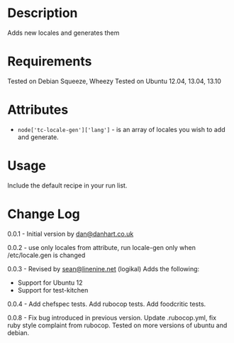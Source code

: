 Description
===========

Adds new locales and generates them

Requirements
============

Tested on Debian Squeeze, Wheezy
Tested on Ubuntu 12.04, 13.04, 13.10

Attributes
==========

* `node['tc-locale-gen']['lang']` - is an array of locales you wish to add and generate.

Usage
=====

Include the default recipe in your run list.


Change Log
==========
0.0.1 - Initial version by dan@danhart.co.uk

0.0.2 - use only locales from attribute, run locale-gen only when /etc/locale.gen is changed

0.0.3 - Revised by sean@linenine.net (logikal)
Adds the following:
* Support for Ubuntu 12
* Support for test-kitchen

0.0.4 - Add chefspec tests. Add rubocop tests. Add foodcritic tests.

0.0.8 - Fix bug introduced in previous version. Update .rubocop.yml, fix ruby style
        complaint from rubocop. Tested on more versions of ubuntu and debian.
